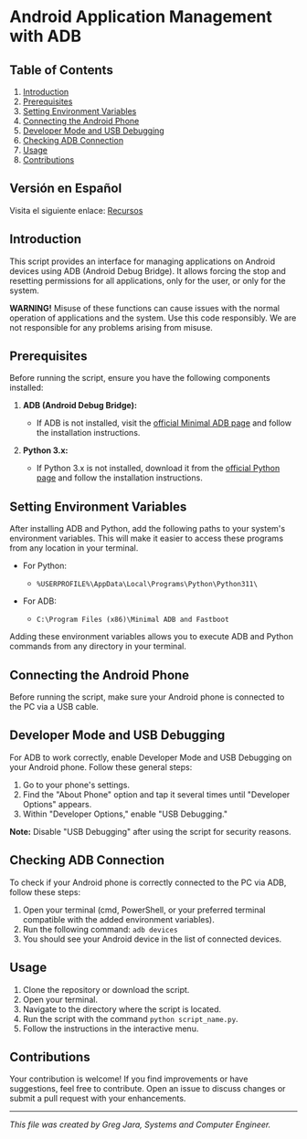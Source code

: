 # Android Application Management with ADB

## Table of Contents

1. [Introduction](#introduction)
2. [Prerequisites](#prerequisites)
3. [Setting Environment Variables](#setting-environment-variables)
4. [Connecting the Android Phone](#connecting-the-android-phone)
5. [Developer Mode and USB Debugging](#developer-mode-and-usb-debugging)
6. [Checking ADB Connection](#checking-adb-connection)
7. [Usage](#usage)
8. [Contributions](#contributions)

## Versión en Español

Visita el siguiente enlace: [Recursos]([https://github.com/greg4rn/resources](https://github.com/greg4rn/resources/blob/main/README_ES.md))

## Introduction

This script provides an interface for managing applications on Android devices using ADB (Android Debug Bridge). It allows forcing the stop and resetting permissions for all applications, only for the user, or only for the system.

**WARNING!**
Misuse of these functions can cause issues with the normal operation of applications and the system. Use this code responsibly. We are not responsible for any problems arising from misuse.

## Prerequisites

Before running the script, ensure you have the following components installed:

1. **ADB (Android Debug Bridge):**
   - If ADB is not installed, visit the [official Minimal ADB page](https://androidmtk.com/download-minimal-adb-fastboot-tool) and follow the installation instructions.

2. **Python 3.x:**
   - If Python 3.x is not installed, download it from the [official Python page](https://www.python.org/downloads/) and follow the installation instructions.

## Setting Environment Variables

After installing ADB and Python, add the following paths to your system's environment variables. This will make it easier to access these programs from any location in your terminal.

- For Python:
  - `%USERPROFILE%\AppData\Local\Programs\Python\Python311\`

- For ADB:
  - `C:\Program Files (x86)\Minimal ADB and Fastboot`

Adding these environment variables allows you to execute ADB and Python commands from any directory in your terminal.

## Connecting the Android Phone

Before running the script, make sure your Android phone is connected to the PC via a USB cable.

## Developer Mode and USB Debugging

For ADB to work correctly, enable Developer Mode and USB Debugging on your Android phone. Follow these general steps:

1. Go to your phone's settings.
2. Find the "About Phone" option and tap it several times until "Developer Options" appears.
3. Within "Developer Options," enable "USB Debugging."

**Note:** Disable "USB Debugging" after using the script for security reasons.

## Checking ADB Connection

To check if your Android phone is correctly connected to the PC via ADB, follow these steps:

1. Open your terminal (cmd, PowerShell, or your preferred terminal compatible with the added environment variables).
2. Run the following command: `adb devices`
3. You should see your Android device in the list of connected devices.

## Usage

1. Clone the repository or download the script.
2. Open your terminal.
3. Navigate to the directory where the script is located.
4. Run the script with the command `python script_name.py`.
5. Follow the instructions in the interactive menu.

## Contributions

Your contribution is welcome! If you find improvements or have suggestions, feel free to contribute. Open an issue to discuss changes or submit a pull request with your enhancements.

---

*This file was created by Greg Jara, Systems and Computer Engineer.*
